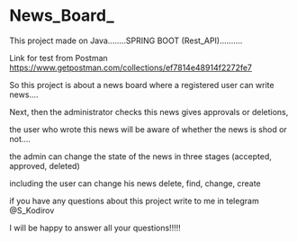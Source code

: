 # News_Board_
This project made on Java........SPRING BOOT (Rest_API).......... 

Link for test from Postman https://www.getpostman.com/collections/ef7814e48914f2272fe7

So this project is about a news board where a registered user can write news....

Next, then the administrator checks this news gives approvals or deletions, 

the user who wrote this news will be aware of whether the news is shod or not....

the admin can change the state of the news in three stages (accepted, approved, deleted)

including the user can change his news delete, find, change, create

if you have any questions about this project write to me in telegram @S_Kodirov

I will be happy to answer all your questions!!!!!
